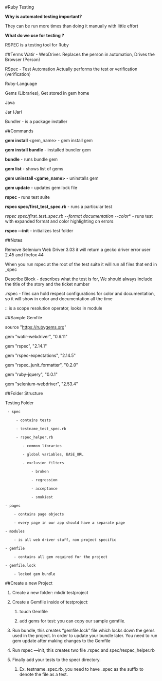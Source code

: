 #Ruby Testing

**Why is automated testing important?**

They can be run more times than doing it manually with little effort

**What do we use for testing ?** 

RSPEC is a testing tool for Ruby

##Terms
Watir - WebDriver. Replaces the person in automation, Drives the Browser (Person)

RSpec - Test Automation Actually performs the test or verification (verification)

Ruby-Language
	
   Gems (Libraries), Get stored in gem home 

Java

   Jar (Jar)

Bundler - is a package installer 

##Commands

**gem install** <gem_name> - gem install gem

**gem install bundle** - installed bundler gem

**bundle** - runs bundle gem

**gem list** - shows list of gems

**gem uninstall <game_name>** - uninstalls gem

**gem update** - updates gem lock file

**rspec** - runs test suite

**rspec spec/first_test_spec.rb** - runs a particular test 

**rspec spec/first_test_spec.rb* --format documentation --color** - runs test with expanded format and color highlighting on errors

**rspec —init** - initializes test folder

##Notes

Remove Selenium Web Driver 3.03 it will return a gecko driver error user 2.45 and firefox 44

When you run rspec at the root of the test suite it will run all files that end in _spec

Describe Block - describes what the test is for, We should always include the title of the story and the ticket number 

.rspec - files can hold respect configurations for color and documentation, so it will show in color and documentation all the time 

:: is a scope resolution operator, looks in module

##Sample Gemfile

source "https://rubygems.org"

gem "watir-webdriver", "0.6.11"

gem "rspec", "2.14.1"

gem "rspec-expectations", "2.14.5"

gem "rspec_junit_formatter", "0.2.0"

gem "ruby-jquery", "0.0.1"

gem "selenium-webdriver",  "2.53.4"

##Folder Structure

Testing Folder

     - spec 
     
         - contains tests	
	 
	     - testname_test_spec.rb
	     
	     - rspec_helper.rb
	     
			- common libraries 
			
			- global variables, BASE_URL
			
			- exclusion filters 
			
                - broken
		
                - regression
		
                - acceptance
		
                - smokiest
		
	- pages
	
		- contains page objects
		
		- every page in our app should have a separate page 
		
	- modules
	
		- is all web driver stuff, non project specific
		
	- gemfile
	
		- contains all gem required for the project
		
	- gemfile.lock
	
		- locked gem bundle

##Create a new Project
1. Create a new folder: mkdir testproject

2. Create a Gemfile inside of testproject: 

    1. touch Gemfile
    
    2. add gems for test: you can copy our sample gemfile. 

3. Run bundle, this creates “gemfile.lock” file which locks down the gems used in the project. In order to update your bundle later. You need to run gem update after making changes to the Gemfile

4. Run rspec —init, this creates two file .rspec and spec/respec_helper.rb

5. Finally add your tests to the spec/ directory. 

     1. Ex. testname_spec.rb, you need to have _spec as the suffix to denote the file as a test.



